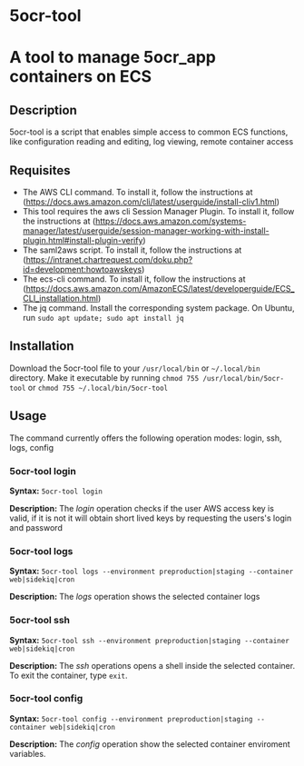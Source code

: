 # 5ocr-tool
# A tool to manage 5ocr_app containers on ECS

## Description

5ocr-tool is a script that enables simple access to common ECS functions, like configuration reading and editing, log viewing, remote container access

## Requisites

* The AWS CLI command. To install it, follow the instructions at (https://docs.aws.amazon.com/cli/latest/userguide/install-cliv1.html)
* This tool requires the aws cli Session Manager Plugin. To install it, follow the instructions at (https://docs.aws.amazon.com/systems-manager/latest/userguide/session-manager-working-with-install-plugin.html#install-plugin-verify)
* The saml2aws script. To install it, follow the instructions at (https://intranet.chartrequest.com/doku.php?id=development:howtoawskeys)
* The ecs-cli command. To install it, follow the instructions at (https://docs.aws.amazon.com/AmazonECS/latest/developerguide/ECS_CLI_installation.html)
* The jq command. Install the corresponding system package. On Ubuntu, run `sudo apt update; sudo apt install jq`

## Installation

Download the 5ocr-tool file to your `/usr/local/bin` or `~/.local/bin` directory. Make it executable by running `chmod 755 /usr/local/bin/5ocr-tool` or `chmod 755 ~/.local/bin/5ocr-tool`

## Usage

The command currently offers the following operation modes: login, ssh, logs, config

### 5ocr-tool login

**Syntax:** `5ocr-tool login`

**Description:** The *login* operation checks if the user AWS access key is valid, if it is not it will obtain short lived keys by requesting the users's login and password

### 5ocr-tool logs

**Syntax:** `5ocr-tool logs --environment preproduction|staging --container web|sidekiq|cron`

**Description:** The *logs* operation shows the selected container logs

### 5ocr-tool ssh
 
**Syntax:** `5ocr-tool ssh --environment preproduction|staging --container web|sidekiq|cron`

**Description:** The *ssh* operations opens a shell inside the selected container. To exit the container, type `exit`.

### 5ocr-tool config

**Syntax:** `5ocr-tool config --environment preproduction|staging --container web|sidekiq|cron`

**Description:** The *config* operation show the selected container enviroment variables.
 
